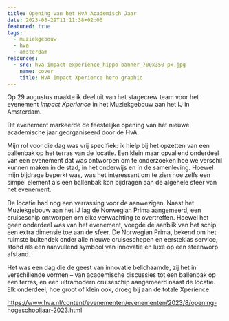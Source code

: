 ```yaml
---
title: Opening van het HvA Academisch Jaar
date: 2023-08-29T11:11:38+02:00
featured: true
tags:
  - muziekgebouw
  - hva
  - amsterdam
resources:
  - src: hva-impact-experience_hippo-banner_700x350-px.jpg
    name: cover
    title: HvA Impact Xperience hero graphic
---
```

Op 29 augustus maakte ik deel uit van het stagecrew team voor het evenement _Impact Xperience_ in het Muziekgebouw aan het IJ in Amsterdam.
<!--more-->
Dit evenement markeerde de feestelijke opening van het nieuwe academische jaar georganiseerd door de HvA.

Mijn rol voor die dag was vrij specifiek: ik hielp bij het opzetten van een ballenbak op het terras van de locatie. Een klein maar opvallend onderdeel van een evenement dat was ontworpen om te onderzoeken hoe we verschil kunnen maken in de stad, in het onderwijs en in de samenleving. Hoewel mijn bijdrage beperkt was, was het interessant om te zien hoe zelfs een simpel element als een ballenbak kon bijdragen aan de algehele sfeer van het evenement.

De locatie had nog een verrassing voor de aanwezigen. Naast het Muziekgebouw aan het IJ lag de Norwegian Prima aangemeerd, een cruiseschip ontworpen om elke verwachting te overtreffen. Hoewel het geen onderdeel was van het evenement, voegde de aanblik van het schip een extra dimensie toe aan de sfeer. De Norwegian Prima, bekend om het ruimste buitendek onder alle nieuwe cruiseschepen en eersteklas service, stond als een aanvullend symbool van innovatie en luxe op een steenworp afstand.

Het was een dag die de geest van innovatie belichaamde, zij het in verschillende vormen – van academische discussies tot een ballenbak op een terras, en een ultramodern cruiseschip aangemeerd naast de locatie. Elk onderdeel, hoe groot of klein ook, droeg bij aan de totale Xperience.

<https://www.hva.nl/content/evenementen/evenementen/2023/8/opening-hogeschooljaar-2023.html>
